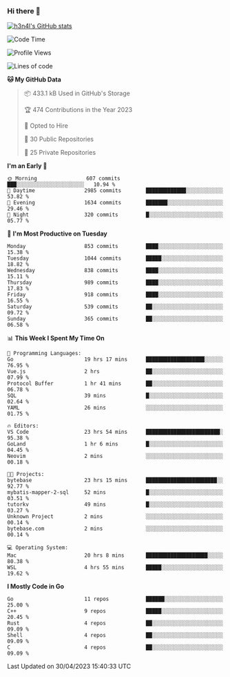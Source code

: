 ### Hi there 👋

[![h3n4l's GitHub stats](https://github-readme-stats.vercel.app/api?username=h3n4l&count_private=true&show_icons=true&theme=radical)](https://github.com/h3n4l/github-readme-stats)

<!--START_SECTION:waka-->
![Code Time](http://img.shields.io/badge/Code%20Time-1%2C188%20hrs%2029%20mins-blue)

![Profile Views](http://img.shields.io/badge/Profile%20Views-6-blue)

![Lines of code](https://img.shields.io/badge/From%20Hello%20World%20I%27ve%20Written-2.9%20million%20lines%20of%20code-blue)

**🐱 My GitHub Data** 

> 📦 433.1 kB Used in GitHub's Storage 
 > 
> 🏆 474 Contributions in the Year 2023
 > 
> 💼 Opted to Hire
 > 
> 📜 30 Public Repositories 
 > 
> 🔑 25 Private Repositories 
 > 
**I'm an Early 🐤** 

```text
🌞 Morning                607 commits         ███░░░░░░░░░░░░░░░░░░░░░░   10.94 % 
🌆 Daytime                2985 commits        █████████████░░░░░░░░░░░░   53.82 % 
🌃 Evening                1634 commits        ███████░░░░░░░░░░░░░░░░░░   29.46 % 
🌙 Night                  320 commits         █░░░░░░░░░░░░░░░░░░░░░░░░   05.77 % 
```
📅 **I'm Most Productive on Tuesday** 

```text
Monday                   853 commits         ████░░░░░░░░░░░░░░░░░░░░░   15.38 % 
Tuesday                  1044 commits        █████░░░░░░░░░░░░░░░░░░░░   18.82 % 
Wednesday                838 commits         ████░░░░░░░░░░░░░░░░░░░░░   15.11 % 
Thursday                 989 commits         ████░░░░░░░░░░░░░░░░░░░░░   17.83 % 
Friday                   918 commits         ████░░░░░░░░░░░░░░░░░░░░░   16.55 % 
Saturday                 539 commits         ██░░░░░░░░░░░░░░░░░░░░░░░   09.72 % 
Sunday                   365 commits         ██░░░░░░░░░░░░░░░░░░░░░░░   06.58 % 
```


📊 **This Week I Spent My Time On** 

```text
💬 Programming Languages: 
Go                       19 hrs 17 mins      ███████████████████░░░░░░   76.95 % 
Vue.js                   2 hrs               ██░░░░░░░░░░░░░░░░░░░░░░░   07.99 % 
Protocol Buffer          1 hr 41 mins        ██░░░░░░░░░░░░░░░░░░░░░░░   06.78 % 
SQL                      39 mins             █░░░░░░░░░░░░░░░░░░░░░░░░   02.64 % 
YAML                     26 mins             ░░░░░░░░░░░░░░░░░░░░░░░░░   01.75 % 

🔥 Editors: 
VS Code                  23 hrs 54 mins      ████████████████████████░   95.38 % 
GoLand                   1 hr 6 mins         █░░░░░░░░░░░░░░░░░░░░░░░░   04.45 % 
Neovim                   2 mins              ░░░░░░░░░░░░░░░░░░░░░░░░░   00.18 % 

🐱‍💻 Projects: 
bytebase                 23 hrs 15 mins      ███████████████████████░░   92.77 % 
mybatis-mapper-2-sql     52 mins             █░░░░░░░░░░░░░░░░░░░░░░░░   03.51 % 
tutorkv                  49 mins             █░░░░░░░░░░░░░░░░░░░░░░░░   03.27 % 
Unknown Project          2 mins              ░░░░░░░░░░░░░░░░░░░░░░░░░   00.14 % 
bytebase.com             2 mins              ░░░░░░░░░░░░░░░░░░░░░░░░░   00.14 % 

💻 Operating System: 
Mac                      20 hrs 8 mins       ████████████████████░░░░░   80.38 % 
WSL                      4 hrs 55 mins       █████░░░░░░░░░░░░░░░░░░░░   19.62 % 
```

**I Mostly Code in Go** 

```text
Go                       11 repos            ██████░░░░░░░░░░░░░░░░░░░   25.00 % 
C++                      9 repos             █████░░░░░░░░░░░░░░░░░░░░   20.45 % 
Rust                     4 repos             ██░░░░░░░░░░░░░░░░░░░░░░░   09.09 % 
Shell                    4 repos             ██░░░░░░░░░░░░░░░░░░░░░░░   09.09 % 
C                        4 repos             ██░░░░░░░░░░░░░░░░░░░░░░░   09.09 % 
```




 Last Updated on 30/04/2023 15:40:33 UTC
<!--END_SECTION:waka-->

